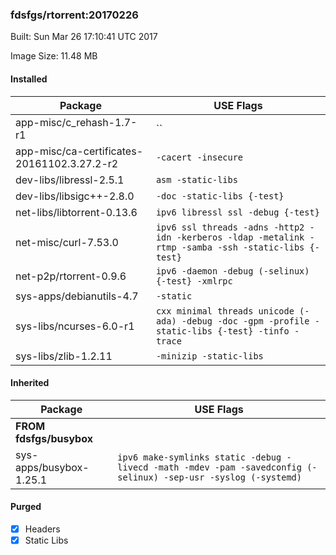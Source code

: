 ### fdsfgs/rtorrent:20170226
Built: Sun Mar 26 17:10:41 UTC 2017

Image Size: 11.48 MB
#### Installed
Package | USE Flags
--------|----------
app-misc/c_rehash-1.7-r1 | ``
app-misc/ca-certificates-20161102.3.27.2-r2 | `-cacert -insecure`
dev-libs/libressl-2.5.1 | `asm -static-libs`
dev-libs/libsigc++-2.8.0 | `-doc -static-libs {-test}`
net-libs/libtorrent-0.13.6 | `ipv6 libressl ssl -debug {-test}`
net-misc/curl-7.53.0 | `ipv6 ssl threads -adns -http2 -idn -kerberos -ldap -metalink -rtmp -samba -ssh -static-libs {-test}`
net-p2p/rtorrent-0.9.6 | `ipv6 -daemon -debug (-selinux) {-test} -xmlrpc`
sys-apps/debianutils-4.7 | `-static`
sys-libs/ncurses-6.0-r1 | `cxx minimal threads unicode (-ada) -debug -doc -gpm -profile -static-libs {-test} -tinfo -trace`
sys-libs/zlib-1.2.11 | `-minizip -static-libs`
#### Inherited
Package | USE Flags
--------|----------
**FROM fdsfgs/busybox** |
sys-apps/busybox-1.25.1 | `ipv6 make-symlinks static -debug -livecd -math -mdev -pam -savedconfig (-selinux) -sep-usr -syslog (-systemd)`

#### Purged
- [x] Headers
- [x] Static Libs
